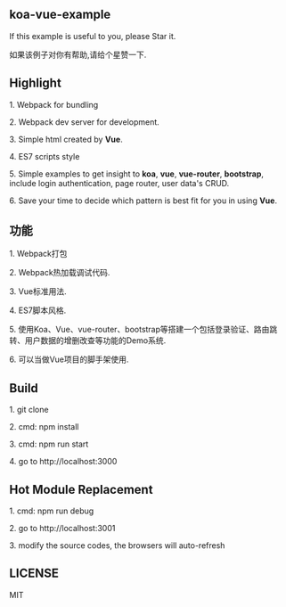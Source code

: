 ## koa-vue-example
<p>If this example is useful to you, please Star it.</p>
<p>如果该例子对你有帮助,请给个星赞一下.</p>

## Highlight
<p>1. Webpack for bundling</p>
<p>2. Webpack dev server for development. </p>
<p>3. Simple html created by <b>Vue</b>.</p>
<p>4. ES7 scripts style</p>
<p>5. Simple examples to get insight to <b>koa</b>, <b>vue</b>, <b>vue-router</b>, <b>bootstrap</b>, include login authentication, page router, user data's CRUD. 
<p>6. Save your time to decide which pattern is best fit for you in using <b>Vue</b>.</p>

## 功能
<p>1. Webpack打包</p>
<p>2. Webpack热加载调试代码. </p>
<p>3. Vue标准用法.</p>
<p>4. ES7脚本风格.</p>
<p>5. 使用Koa、Vue、vue-router、bootstrap等搭建一个包括登录验证、路由跳转、用户数据的增删改查等功能的Demo系统.</p>
<p>6. 可以当做Vue项目的脚手架使用.</p>

## Build
<p>1. git clone</p>
<p>2. cmd: npm install</p>
<p>3. cmd: npm run start</p>
<p>4. go to http://localhost:3000</p>

## Hot Module Replacement
<p>1. cmd: npm run debug</p>
<p>2. go to http://localhost:3001</p>
<p>3. modify the source codes, the browsers will auto-refresh</p>

## LICENSE
MIT